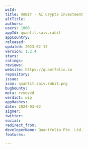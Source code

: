 ```yaml
---
wsId: 
title: RABIT - AI Crypto Investment
altTitle: 
authors: 
users: 1000
appId: quantit.saiv.rabit
appCountry: 
released: 
updated: 2023-02-13
version: 1.2.4
stars: 
ratings: 
reviews: 
website: https://quantfolio.io
repository: 
issue: 
icon: quantit.saiv.rabit.png
bugbounty: 
meta: removed
verdict: wip
appHashes: 
date: 2024-03-02
signer: 
twitter: 
social: 
redirect_from: 
developerName: Quantfolio Pte. Ltd.
features: 

---
```


